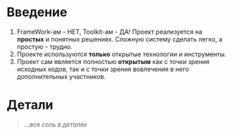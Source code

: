 # Введение #

  1. FrameWork-ам - НЕТ, Toolkit-ам - ДА! Проект реализуется на **простых** и понятных решениях. Сложную систему сделать легко, а простую - трудно.
  1. Проекте используются **только** открытые технологии и инструменты.
  1. Проект сам является полностью **открытым** как с точки зрения исходных кодов, так и с точки зрения вовлечения в него дополнительных участников.

# Детали #
> _...вся соль в деталях_